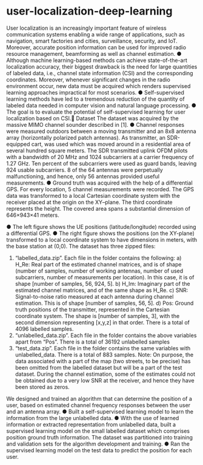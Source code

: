 # user-localization-deep-learning

User localization is an increasingly important feature of wireless communication systems enabling a wide range of applications, such as navigation, smart factories and cities, surveillance, security, and IoT. Moreover, accurate position information can be used for improved radio resource management, beamforming as well as channel estimation.
● Although machine learning-based methods can achieve state-of-the-art localization accuracy, their biggest drawback is the need for large quantities of labeled data, i.e., channel state information (CSI) and the corresponding coordinates. Moreover, whenever significant changes in the radio environment occur, new data must be acquired which renders supervised learning approaches impractical for most scenarios.
● Self-supervised learning methods have led to a tremendous reduction of the quantity of labeled data needed in computer vision and natural language processing.
● The goal is to evaluate the potential of self-supervised learning for user localization based on CSI.
Dataset
The dataset was acquired by the massive MIMO channel sounder described in [1].
● Channel responses were measured outdoors between a moving transmitter and an 8x8 antenna array (horizontally polarized patch antennas). As transmitter, an SDR-equipped cart, was used which was moved around in a residential area of several hundred square meters. The SDR transmitted uplink OFDM pilots with a bandwidth of 20 MHz and 1024 subcarriers at a carrier frequency of 1.27 GHz. Ten percent of the subcarriers were used as guard bands, leaving 924 usable subcarriers. 8 of the 64 antennas were perpetually malfunctioning, and hence, only 56 antennas provided useful measurements.
● Ground truth was acquired with the help of a differential GPS. For every location, 5 channel measurements were recorded. The GPS data was transformed to a local Cartesian coordinate system with the receiver placed at the origin on the XY–plane. The third coordinate represents the height. The covered area spans a substantial dimension of 646×943×41 meters.


● The left figure shows the UE positions (latitude/longitude) recorded using a differential GPS.
● The right figure shows the positions (on the XY-plane) transformed to a local coordinate system to have dimensions in meters, with the base station at (0,0).
The dataset has three zipped files:
1) “labelled_data.zip”. Each file in the folder contains the following:
a) H_Re: Real part of the estimated channel matrices, and is of shape (number of samples, number of working antennas, number of used subcarriers, number of measurements per location). In this case, it is of shape [number of samples, 56, 924, 5].
b) H_Im: Imaginary part of the estimated channel matrices, and of the same shape as H_Re.
c) SNR: Signal-to-noise ratio measured at each antenna during channel estimation.
This is of shape [number of samples, 56, 5].
d) Pos: Ground truth positions of the transmitter, represented in the Cartesian coordinate system. The shape is [number of samples, 3], with the second dimension representing [x,y,z] in that order.
There is a total of 4096 labelled samples.
2) “unlabelled_data.zip”. Each file in the folder contains the above variables apart from
“Pos”. There is a total of 36192 unlabelled samples
3) “test_data.zip”. Each file in the folder contains the same variables with unlabelled_data. There is a total of 883 samples.
Note: On purpose, the data associated with a part of the map (two streets, to be precise) has been omitted from the labelled dataset but will be a part of the test dataset. During the channel estimation, some of the estimates could not be obtained due to a very low SNR at the receiver, and hence they have been stored as zeros.


We designed and trained an algorithm that can determine the position of a user, based on estimated channel frequency responses between the user and an antenna array.
● Built a self-supervised learning model to learn the information from the large unlabelled data.
● With the use of learned information or extracted representation from unlabelled data, built a supervised learning model on the small labelled dataset which comprises position ground truth information. The dataset was partitioned into training and validation sets for the algorithm development and training.
● Ran the supervised learning model on the test data to predict the position for each user.

